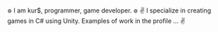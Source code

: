 ៙ I am kur$, programmer, game developer. ៙
✌ I specialize in creating games in C# using Unity. Examples of work in the profile ... ✌

<!---
0kurS0/0kurS0 is a ✨ special ✨ repository because its `README.md` (this file) appears on your GitHub profile.
You can click the Preview link to take a look at your changes.
--->
